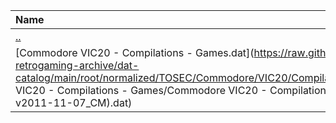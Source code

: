 |Name|Size|
|:---|---:|
|[..](../index.html)|DIR|
|[Commodore VIC20 - Compilations - Games.dat](https://raw.githubusercontent.com/open-retrogaming-archive/dat-catalog/main/root/normalized/TOSEC/Commodore/VIC20/Compilations/Games/Commodore VIC20 - Compilations - Games/Commodore VIC20 - Compilations - Games (TOSEC-v2011-11-07_CM).dat)|1195|
